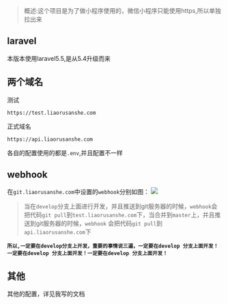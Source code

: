 >概述:这个项目是为了做小程序使用的，微信小程序只能使用https,所以单独拉出来

laravel
---
本版本使用laravel5.5,是从5.4升级而来

两个域名
---
测试
```
https://test.liaorusanshe.com
```
正式域名
```
https://api.liaorusanshe.com
```
各自的配置使用的都是`.env`,并且配置不一样

webhook
---
在`git.liaorusanshe.com`中设置的`webhook`分别如图：
![](http://orvwtnort.bkt.clouddn.com/201721343/1506493828455.png)
>当在`develop`分支上面进行开发，并且推送到git服务器的时候，`webhook`会把代码`git pull`到`test.liaorusanshe.com`下，当合并到`master`上，并且推送到git服务器的时候，`webhook` 会把代码`git pull`到`api.liaorusanshe.com`下

**`所以,一定要在develop分支上开发，重要的事情说三遍，一定要在develop 分支上面开发！一定要在develop 分支上面开发！一定要在develop 分支上面开发！`**

其他
---
其他的配置，详见我写的文档
